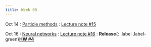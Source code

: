 ```yaml
---
title: Week 08
---
```


Oct 14
: [Particle methods](https://boguoporousmedia.github.io/HWRS504-2025Fall/lecture/)
  : [Lecture note #15](https://boguoporousmedia.github.io/HWRS504-2025Fall/lecture/)

Oct 16
: [Neural networks](https://boguoporousmedia.github.io/HWRS504-2025Fall/lecture/)
  : [Lecture note #16](https://boguoporousmedia.github.io/HWRS504-2025Fall/lecture/)
: **Release**{: .label .label-green}[**HW #4**](#)

